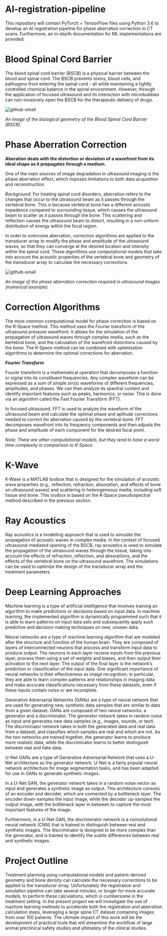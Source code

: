 # AI-registration-pipeline
This repository will contain PyTorch + TensorFlow files using Python 3.6 to develop an AI registration pipeline for phase aberration correction in CT scans. Furthermore, an in-depth documentation for ML implementations are provided.

# Blood Spinal Cord Barrier
The blood spinal cord barrier (BSCB) is a physical barrier between the blood and spinal cord. The BSCB prevents toxins, blood cells, and pathogens from entering the spinal cord - all while maintaining a tightly controlled chemical balance in the spinal environment. However, through the application of focused ultrasound and its interaction with microbubbles can non-invasively open the BSCB for the therapeutic delivery of drugs.

![github-small](https://user-images.githubusercontent.com/117220797/235368837-2b0dad80-95e6-48ff-90ef-b55c57c5d08b.png)

*An image of the biological geometry of the Blood Spinal Cord Barrier (BSCB).*

# Phase Aberration Correction
**Aberation deals with the distortion or deviation of a wavefront from its ideal shape as it propagates through a medium.**

One of the main sources of image degradation in ultrasound imaging is the phase aberration effect, which imposes limitations to both data acquisition and reconstruction. 

*Background*: For treating spinal cord disorders, aberration refers to the changes that occur to the ultrasound beam as it passes through the vertebral bone. This is because vertebral bone has a different acoustic impedence compared to surrounding tissue, which causes the ultrasound beam to scatter as it passes through the bone. This scattering and reflection causes the ultrasound beam to distort, resulting in a non-unform distribution of energy within the focal region. 

In order to overcome aberration, correction algorithms are applied to the transducer array to modify the phase and amplitude of the ultrasound waves, so that they can converge at the desired location and intensity within the spinal cord. These algorithms use computational models that take into account the acoustic properties of the vertebral bone and geometry of the transducer array to calculate the necessary corrections.

![github-small](https://user-images.githubusercontent.com/117220797/235369264-52d2c0d0-a6f4-437c-b176-8ed7d9a7db51.png)

*An image of the phase aberration correction required in ultrasound images (numerical example).*

# Correction Algorithms
The most common computational model for phase correction is based on the K-Space method. This method uses the Fourier transform of the ultrasound pressure wavefront. It allows for the simulation of the propagation of ultrasound waves through complex media, such as the bertebral bone, and the calculation of the wavefront distortions caused by the bone. The K-Space method can be combined with optimization algorithms to determine the optimal corrections for aberration.

***Fourier Transform***

Fourier transform is a mathematical operation that decomposes a function or signal into its constituent frequencies. Any complex waveform can be expressed as a sum of simple sin(x) waveforms of different frequencies, amplitudes, and phases. We can then analyze its spectral content and identify important features such as peaks, harmonics, or noise. This is done via an algorithm called the Fast Fourier Transform (FFT). 

In focused ultrasound, FFT is used to analyze the waveform of the ultrasound beam and calculate the optimal phase and aplitude corrections needed to correct for aberration caused by the vertebral bone. FFT decomposes wavefront into its frequency components and then adjusts the phase and amplitude of each component for the desired focal point.

*Note: There are other computational models, but they tend to have a worst time complexity in comparison to K-Space.*

# K-Wave
K-Wave is a MATLAB toolbox that is designed for the simulation of acoustic wave properties (e.g., reflection, refraction, absorption, and effects of bone on ultrasound waves) and scattering in heterogeneous media, including soft tissue and bone. This toolbox is based on the K-Space pseudospectral method described in the previous section.

# Ray Acoustics
Ray acoustics is a modelling approach that is used to simulate the propagation of acoustic waves in complex media. In the context of focused ultrasound-mediated opening of the BSCB, ray acoustics is used to simulate the propagation of the ultrasound waves through the tissue, taking into account the effects of refraction, reflection, and absorptions, and the effects of the vertebral bone on the ultrasound wavefront. The simulations can be used to optimize the design of the transducer array and the treatment parameters.

# Deep Learning Approaches
Machine learning is a type of artificial intelligence that involves training an algorithm to make predictions or decisions based on input data. In machine learning, the implemented algorithm is dynamically programmed such that it is able to learn patterns on input data sets and subsequently apply such predictive and decision-making techniques on new, unseen data. 

Neural networks are a type of machine learning algorithm that are modeled after the structure and function of the human brain. They are composed of layers of interconnected neurons that process and transform input data to produce output. The neurons in each layer receive inputs from the previous layer, process them using a set of weights and biases, and then output their activation to the next layer. The output of the final layer is the network’s prediction or classification of the input data. One significant importance of neural networks is their effectiveness as image recognition; in particular, they are able to learn complex patterns and relationships in imaging data and make accurate classifications necessary from these datasets, even if these inputs contain noise or are incomplete.

Generative Adversarial Networks (GANs) are a type of neural network that are used for generating new, synthetic data samples that are similar to data from a given dataset. GANs are composed of two neural networks: a generator and a discriminator. The generator network takes in random noise as input and generates new data samples (e.g., images, sounds, or text). The discriminator network takes in both the generated data and real data from a dataset, and classifies which samples are real and which are not. As the two networks are trained together, the generator learns to produce more realistic data, while the discriminator learns to better distinguish between real and fake data.

U-Net GANs are a type of Generative Adversarial Network that uses a U-Net architecture as the generator network. U-Net is a fairly popular neural network architecture for image segmentation tasks, and has been adapted for use in GANs to generate synthetic images. 

In a U-Net GAN, the generator network takes in a random noise vector as input and generates a synthetic image as output. This architecture consists of an encoder and decoder, which are connected by a bottleneck layer. The encoder down-samples the input image, while the decoder up-samples the output image, with the bottleneck layer in between to capture the most important features of the image. 

Furthermore, in a U-Net GAN, the discriminator network is a convolutional neural network (CNN) that is trained to distinguish between real and synthetic images. The discriminator is designed to be more complex than the generator, and is trained to identify the subtle differences between real and synthetic images. 

# Project Outline
Treatment planning using computational models and patient-derived geometry and bone density can calculate the necessary corrections to be applied to the transducer array. Unfortunately the registration and simulation pipeline can take several minutes, or longer for more accurate models, to perform these calculations, which is cumbersome in the treatment setting. In the present project we will investigate the use of machine learning methods to accelerate both the registration and aberration calculation steps, leveraging a large spine CT dataset containing images from over 100 patients. The ultimate impact of this work will be the development of practical tools that will streamline the workflow of large animal preclinical safety studies and ultimately of the clinical studies.
